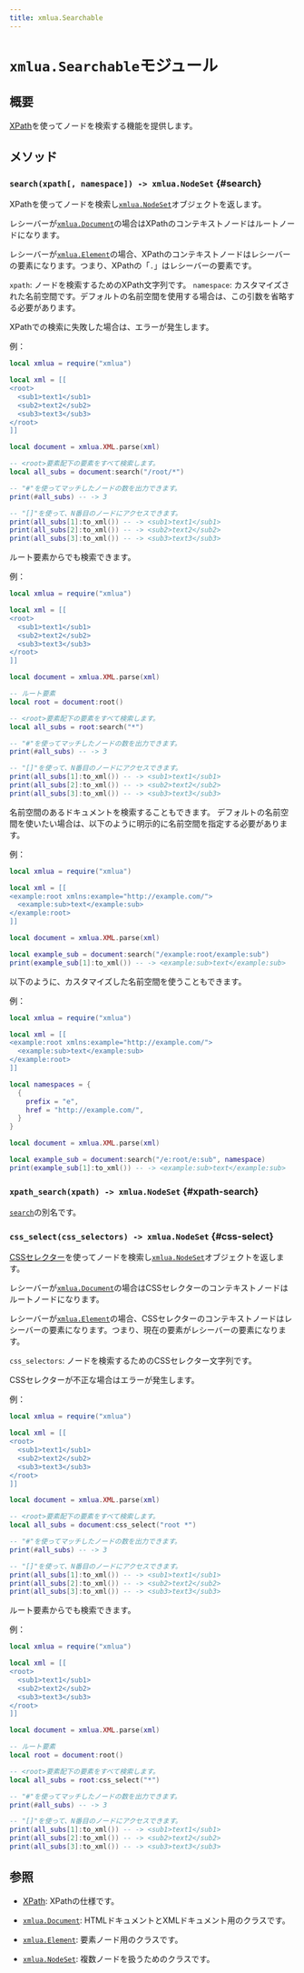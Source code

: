 ```yaml
---
title: xmlua.Searchable
---
```


# `xmlua.Searchable`モジュール

## 概要

[XPath][xpath]を使ってノードを検索する機能を提供します。

## メソッド

### `search(xpath[, namespace]) -> xmlua.NodeSet` {#search}

XPathを使ってノードを検索し[`xmlua.NodeSet`][node-set]オブジェクトを返します。

レシーバーが[`xmlua.Document`][document]の場合はXPathのコンテキストノードはルートノードになります。

レシーバーが[`xmlua.Element`][element]の場合、XPathのコンテキストノードはレシーバーの要素になります。つまり、XPathの「`.`」はレシーバーの要素です。

`xpath`: ノードを検索するためのXPath文字列です。
`namespace`: カスタマイズされた名前空間です。デフォルトの名前空間を使用する場合は、この引数を省略する必要があります。

XPathでの検索に失敗した場合は、エラーが発生します。

例：

```lua
local xmlua = require("xmlua")

local xml = [[
<root>
  <sub1>text1</sub1>
  <sub2>text2</sub2>
  <sub3>text3</sub3>
</root>
]]

local document = xmlua.XML.parse(xml)

-- <root>要素配下の要素をすべて検索します。
local all_subs = document:search("/root/*")

-- "#"を使ってマッチしたノードの数を出力できます。
print(#all_subs) -- -> 3

-- "[]"を使って、N番目のノードにアクセスできます。
print(all_subs[1]:to_xml()) -- -> <sub1>text1</sub1>
print(all_subs[2]:to_xml()) -- -> <sub2>text2</sub2>
print(all_subs[3]:to_xml()) -- -> <sub3>text3</sub3>
```

ルート要素からでも検索できます。

例：

```lua
local xmlua = require("xmlua")

local xml = [[
<root>
  <sub1>text1</sub1>
  <sub2>text2</sub2>
  <sub3>text3</sub3>
</root>
]]

local document = xmlua.XML.parse(xml)

-- ルート要素
local root = document:root()

-- <root>要素配下の要素をすべて検索します。
local all_subs = root:search("*")

-- "#"を使ってマッチしたノードの数を出力できます。
print(#all_subs) -- -> 3

-- "[]"を使って、N番目のノードにアクセスできます。
print(all_subs[1]:to_xml()) -- -> <sub1>text1</sub1>
print(all_subs[2]:to_xml()) -- -> <sub2>text2</sub2>
print(all_subs[3]:to_xml()) -- -> <sub3>text3</sub3>
```

名前空間のあるドキュメントを検索することもできます。
デフォルトの名前空間を使いたい場合は、以下のように明示的に名前空間を指定する必要があります。

例：

```lua
local xmlua = require("xmlua")

local xml = [[
<example:root xmlns:example="http://example.com/">
  <example:sub>text</example:sub>
</example:root>
]]

local document = xmlua.XML.parse(xml)

local example_sub = document:search("/example:root/example:sub")
print(example_sub[1]:to_xml()) -- -> <example:sub>text</example:sub>
```

以下のように、カスタマイズした名前空間を使うこともできます。

例：

```lua
local xmlua = require("xmlua")

local xml = [[
<example:root xmlns:example="http://example.com/">
  <example:sub>text</example:sub>
</example:root>
]]

local namespaces = {
  {
    prefix = "e",
    href = "http://example.com/",
  }
}

local document = xmlua.XML.parse(xml)

local example_sub = document:search("/e:root/e:sub", namespace)
print(example_sub[1]:to_xml()) -- -> <example:sub>text</example:sub>
```

### `xpath_search(xpath) -> xmlua.NodeSet` {#xpath-search}

[`search`][search]の別名です。

### `css_select(css_selectors) -> xmlua.NodeSet` {#css-select}

[CSSセレクター][css-selectors]を使ってノードを検索し[`xmlua.NodeSet`][node-set]オブジェクトを返します。

レシーバーが[`xmlua.Document`][document]の場合はCSSセレクターのコンテキストノードはルートノードになります。

レシーバーが[`xmlua.Element`][element]の場合、CSSセレクターのコンテキストノードはレシーバーの要素になります。つまり、現在の要素がレシーバーの要素になります。

`css_selectors`: ノードを検索するためのCSSセレクター文字列です。

CSSセレクターが不正な場合はエラーが発生します。

例：

```lua
local xmlua = require("xmlua")

local xml = [[
<root>
  <sub1>text1</sub1>
  <sub2>text2</sub2>
  <sub3>text3</sub3>
</root>
]]

local document = xmlua.XML.parse(xml)

-- <root>要素配下の要素をすべて検索します。
local all_subs = document:css_select("root *")

-- "#"を使ってマッチしたノードの数を出力できます。
print(#all_subs) -- -> 3

-- "[]"を使って、N番目のノードにアクセスできます。
print(all_subs[1]:to_xml()) -- -> <sub1>text1</sub1>
print(all_subs[2]:to_xml()) -- -> <sub2>text2</sub2>
print(all_subs[3]:to_xml()) -- -> <sub3>text3</sub3>
```

ルート要素からでも検索できます。

例：

```lua
local xmlua = require("xmlua")

local xml = [[
<root>
  <sub1>text1</sub1>
  <sub2>text2</sub2>
  <sub3>text3</sub3>
</root>
]]

local document = xmlua.XML.parse(xml)

-- ルート要素
local root = document:root()

-- <root>要素配下の要素をすべて検索します。
local all_subs = root:css_select("*")

-- "#"を使ってマッチしたノードの数を出力できます。
print(#all_subs) -- -> 3

-- "[]"を使って、N番目のノードにアクセスできます。
print(all_subs[1]:to_xml()) -- -> <sub1>text1</sub1>
print(all_subs[2]:to_xml()) -- -> <sub2>text2</sub2>
print(all_subs[3]:to_xml()) -- -> <sub3>text3</sub3>
```

## 参照

  * [XPath][xpath]: XPathの仕様です。

  * [`xmlua.Document`][document]: HTMLドキュメントとXMLドキュメント用のクラスです。

  * [`xmlua.Element`][element]: 要素ノード用のクラスです。

  * [`xmlua.NodeSet`][node-set]: 複数ノードを扱うためのクラスです。


[xpath]:https://www.w3.org/TR/xpath/

[search]:#search

[css-selectors]:https://www.w3.org/TR/selectors-3/

[document]:document.html

[element]:element.html

[node-set]:node-set.html
